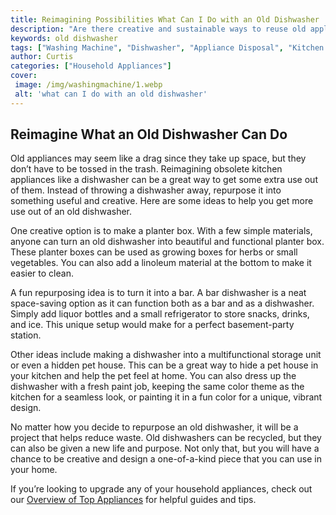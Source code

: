 ```yaml
---
title: Reimagining Possibilities What Can I Do with an Old Dishwasher
description: "Are there creative and sustainable ways to reuse old appliances Learn ways to reimagine the possibilities of an old dishwasher and turn it into something functional and new"
keywords: old dishwasher
tags: ["Washing Machine", "Dishwasher", "Appliance Disposal", "Kitchen Appliances", "Clean Appliance"]
author: Curtis
categories: ["Household Appliances"]
cover: 
 image: /img/washingmachine/1.webp
 alt: 'what can I do with an old dishwasher'
---
```

## Reimagine What an Old Dishwasher Can Do

Old appliances may seem like a drag since they take up space, but they don’t have to be tossed in the trash. Reimagining obsolete kitchen appliances like a dishwasher can be a great way to get some extra use out of them. Instead of throwing a dishwasher away, repurpose it into something useful and creative. Here are some ideas to help you get more use out of an old dishwasher.

One creative option is to make a planter box. With a few simple materials, anyone can turn an old dishwasher into beautiful and functional planter box. These planter boxes can be used as growing boxes for herbs or small vegetables. You can also add a linoleum material at the bottom to make it easier to clean. 

A fun repurposing idea is to turn it into a bar. A bar dishwasher is a neat space-saving option as it can function both as a bar and as a dishwasher. Simply add liquor bottles and a small refrigerator to store snacks, drinks, and ice. This unique setup would make for a perfect basement-party station.

Other ideas include making a dishwasher into a multifunctional storage unit or even a hidden pet house. This can be a great way to hide a pet house in your kitchen and help the pet feel at home. You can also dress up the dishwasher with a fresh paint job, keeping the same color theme as the kitchen for a seamless look, or painting it in a fun color for a unique, vibrant design.

No matter how you decide to repurpose an old dishwasher, it will be a project that helps reduce waste. Old dishwashers can be recycled, but they can also be given a new life and purpose. Not only that, but you will have a chance to be creative and design a one-of-a-kind piece that you can use in your home.

If you’re looking to upgrade any of your household appliances, check out our [Overview of Top Appliances](./pages/appliance-overview) for helpful guides and tips.
